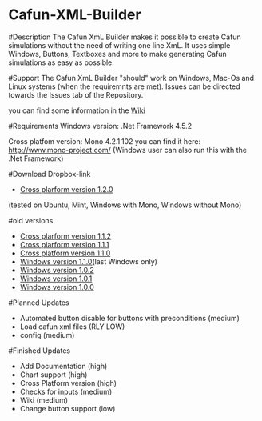 # Cafun-XML-Builder

#Description
The Cafun XmL Builder makes it possible to create Cafun simulations without the need of writing one line XmL.
It uses simple Windows, Buttons, Textboxes and more to make generating Cafun simulations as easy as possible.

#Support
The Cafun XmL Builder "should" work on Windows, Mac-Os and Linux systems (when the requiremnts are met).
Issues can be directed towards the Issues tab of the Repository.

you can find some information in the [Wiki](https://github.com/Cranc/Cafun-XML-Builder/wiki)

#Requirements
Windows version: .Net Framework 4.5.2

Cross platfom version: 
Mono 4.2.1.102 you can find it here: http://www.mono-project.com/
(Windows user can also run this with the .Net Framework)

#Download
Dropbox-link
* [Cross plarform version 1.2.0](https://www.dropbox.com/s/6dh6g4c5csf3j2v/Cafun-XML-Gen.exe?dl=0)

(tested on Ubuntu, Mint, Windows with Mono, Windows without Mono)

#old versions
* [Cross plarform version 1.1.2](https://www.dropbox.com/s/eari7afk0922yea/Cafun-XML-Gen.exe?dl=0)
* [Cross plarform version 1.1.1](https://www.dropbox.com/s/ao09kn2z44fmgbt/Cafun-XML-Gen.exe?dl=0)
* [Cross platform version 1.1.0](https://www.dropbox.com/s/tdh1sggrxhc4chv/Cafun-XML-Gen.exe?dl=0)
* [Windows version 1.1.0](https://www.dropbox.com/s/ln9bd8jnug6zm7f/Cafun-XML-Gen.exe?dl=0)(last Windows only)
* [Windows version 1.0.2](https://www.dropbox.com/s/hskp4x723godwad/Cafun-XML-Gen.exe?dl=0)
* [Windows version 1.0.1](https://www.dropbox.com/s/prjn2sdkc4ovzx4/Cafun-XML-Gen.exe?dl=0)
* [Windows version 1.0.0](https://www.dropbox.com/s/juqoc3t6vh12jqr/Cafun-XML-Gen.exe?dl=0)

#Planned Updates
+ Automated button disable for buttons with preconditions (medium)
+ Load cafun xml files (RLY LOW)
+ config (medium)

#Finished Updates
+ Add Documentation (high)
+ Chart support (high)
+ Cross Platform version (high)
+ Checks for inputs (medium)
+ Wiki (medium)
+ Change button support (low)
